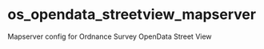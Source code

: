 os_opendata_streetview_mapserver
================================

Mapserver config for Ordnance Survey OpenData Street View